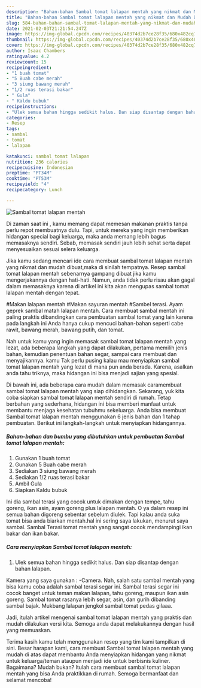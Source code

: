 ```yaml
---
description: "Bahan-bahan Sambal tomat lalapan mentah yang nikmat dan Mudah Dibuat"
title: "Bahan-bahan Sambal tomat lalapan mentah yang nikmat dan Mudah Dibuat"
slug: 584-bahan-bahan-sambal-tomat-lalapan-mentah-yang-nikmat-dan-mudah-dibuat
date: 2021-02-03T21:21:54.247Z
image: https://img-global.cpcdn.com/recipes/40374d2b7ce28f35/680x482cq70/sambal-tomat-lalapan-mentah-foto-resep-utama.jpg
thumbnail: https://img-global.cpcdn.com/recipes/40374d2b7ce28f35/680x482cq70/sambal-tomat-lalapan-mentah-foto-resep-utama.jpg
cover: https://img-global.cpcdn.com/recipes/40374d2b7ce28f35/680x482cq70/sambal-tomat-lalapan-mentah-foto-resep-utama.jpg
author: Isaac Chambers
ratingvalue: 4.2
reviewcount: 15
recipeingredient:
- "1 buah tomat"
- "5 Buah cabe merah"
- "3 siung bawang merah"
- "1/2 ruas terasi bakar"
- " Gula"
- " Kaldu bubuk"
recipeinstructions:
- "Ulek semua bahan hingga sedikit halus. Dan siap disantap dengan bahan lalapan."
categories:
- Resep
tags:
- sambal
- tomat
- lalapan

katakunci: sambal tomat lalapan 
nutrition: 236 calories
recipecuisine: Indonesian
preptime: "PT34M"
cooktime: "PT53M"
recipeyield: "4"
recipecategory: Lunch

---
```



![Sambal tomat lalapan mentah](https://img-global.cpcdn.com/recipes/40374d2b7ce28f35/680x482cq70/sambal-tomat-lalapan-mentah-foto-resep-utama.jpg)

Di zaman  saat ini , kamu memang dapat memesan makanan praktis tanpa perlu repot membuatnya dulu. Tapi, untuk mereka yang ingin memberikan hidangan special bagi keluarga, maka anda memang lebih bagus memasaknya sendiri. Sebab, memasak sendiri jauh lebih sehat serta dapat menyesuaikan sesuai selera keluarga.

Jika kamu sedang mencari ide cara membuat sambal tomat lalapan mentah yang nikmat dan mudah dibuat,maka di sinilah tempatnya. Resep sambal tomat lalapan mentah  sebenarnya gampang dibuat jika kamu mengerjakannya dengan hati-hati. Namun, anda tidak perlu risau akan gagal dalam memasaknya 
karena di artikel ini kita akan mengupas sambal tomat lalapan mentah dengan tepat.  

#Makan lalapan mentah #Makan sayuran mentah #Sambel terasi. Ayam geprek sambal matah lalapan mentah. Cara membuat sambal mentah ini paling praktis dibandingkan cara pembuatan sambal tomat yang lain karena pada langkah ini Anda hanya cukup mencuci bahan-bahan seperti cabe rawit, bawang merah, bawang putih, dan tomat.

Nah untuk kamu yang ingin memasak sambal tomat lalapan mentah yang lezat, ada beberapa langkah yang dapat dilakukan, pertama memilih jenis bahan, kemudian penentuan bahan segar, sampai cara membuat dan menyajikannya. kamu Tak perlu pusing kalau mau menyiapkan sambal tomat lalapan mentah yang lezat di mana pun anda berada. Karena, asalkan anda  tahu triknya, maka hidangan ini bisa menjadi sajian yang spesial.

Di bawah ini, ada beberapa cara mudah dalam memasak caramembuat sambal tomat lalapan mentah yang siap dihidangkan. Sekarang, yuk kita coba siapkan sambal tomat lalapan mentah sendiri di rumah. Tetap berbahan yang sederhana, hidangan ini bisa memberi manfaat untuk membantu menjaga kesehatan tubuhmu sekeluarga. Anda bisa membuat Sambal tomat lalapan mentah menggunakan 6 jenis bahan dan 1 tahap pembuatan. Berikut ini langkah-langkah untuk menyiapkan hidangannya.

<!--inarticleads1-->

##### Bahan-bahan dan bumbu yang dibutuhkan untuk pembuatan Sambal tomat lalapan mentah:

1. Gunakan 1 buah tomat
1. Gunakan 5 Buah cabe merah
1. Sediakan 3 siung bawang merah
1. Sediakan 1/2 ruas terasi bakar
1. Ambil  Gula
1. Siapkan  Kaldu bubuk


Ini dia sambal terasi yang cocok untuk dimakan dengan tempe, tahu goreng, ikan asin, ayam goreng plus lalapan mentah. O ya dalam resep ini semua bahan digoreng sebentar sebelum diulek. Tapi kalau anda suka tomat bisa anda biarkan mentah.hal ini sering saya lakukan, menurut saya sambal. Sambal Terasi tomat mentah yang sangat cocok mendampingi ikan bakar dan ikan bakar. 

<!--inarticleads2-->

##### Cara menyiapkan Sambal tomat lalapan mentah:

1. Ulek semua bahan hingga sedikit halus. Dan siap disantap dengan bahan lalapan.


Kamera yang saya gunakan : -Camera. Nah, salah satu sambal mentah yang bisa kamu coba adalah sambal terasi segar ini. Sambal terasi segar ini cocok banget untuk teman makan lalapan, tahu goreng, maupun ikan asin goreng. Sambal tomat rasanya lebih segar, asin, dan gurih dibanding sambal bajak. Mukbang lalapan jengkol sambal tomat pedas gilaaa. 

Jadi, itulah artikel mengenai  sambal tomat lalapan mentah  yang praktis dan mudah dilakukan versi kita. Semoga anda dapat melakukannya dengan hasil yang memuaskan. 

Terima kasih kamu telah menggunakan resep yang tim kami tampilkan di sini. Besar harapan kami, cara membuat  Sambal tomat lalapan mentah yang mudah di atas dapat membantu Anda menyiapkan hidangan yang nikmat untuk keluarga/teman ataupun menjadi ide untuk berbisnis kuliner. Bagaimana? Mudah bukan? Itulah cara membuat sambal tomat lalapan mentah yang bisa Anda praktikkan di rumah. Semoga bermanfaat dan selamat mencoba!

